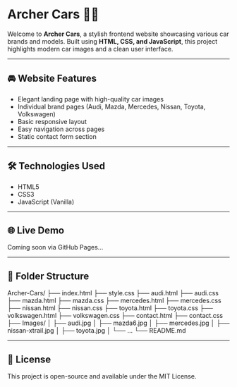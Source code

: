 # Archer Cars 🚗💨

Welcome to **Archer Cars**, a stylish frontend website showcasing various car brands and models. Built using **HTML, CSS, and JavaScript**, this project highlights modern car images and a clean user interface.

---

## 🚘 Website Features

- Elegant landing page with high-quality car images
- Individual brand pages (Audi, Mazda, Mercedes, Nissan, Toyota, Volkswagen)
- Basic responsive layout
- Easy navigation across pages
- Static contact form section

---

## 🛠️ Technologies Used

- HTML5
- CSS3
- JavaScript (Vanilla)

---

## 🌐 Live Demo

Coming soon via GitHub Pages...

---

## 📁 Folder Structure

Archer-Cars/
├── index.html
├── style.css
├── audi.html
├── audi.css
├── mazda.html
├── mazda.css
├── mercedes.html
├── mercedes.css
├── nissan.html
├── nissan.css
├── toyota.html
├── toyota.css
├── volkswagen.html
├── volkswagen.css
├── contact.html
├── contact.css
├── Images/
│ ├── audi.jpg
│ ├── mazda6.jpg
│ ├── mercedes.jpg
│ ├── nissan-xtrail.jpg
│ ├── toyota.jpg
│ └── ...
└── README.md


---

## 📜 License

This project is open-source and available under the MIT License.
